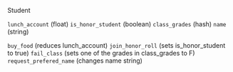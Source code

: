 Student

`lunch_account` (float)
`is_honor_student` (boolean)
`class_grades` (hash)
`name` (string)

`buy_food` (reduces lunch_account)
`join_honor_roll` (sets is_honor_student to true)
`fail_class` (sets one of the grades in class_grades to F)
`request_prefered_name` (changes name string)
